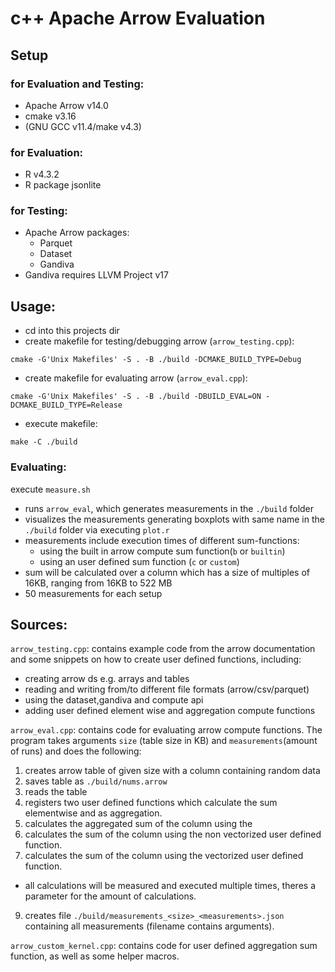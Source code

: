 
# c++ Apache Arrow Evaluation
## Setup
### for Evaluation and Testing:
* Apache Arrow v14.0
* cmake v3.16 
* (GNU GCC v11.4/make v4.3)
### for Evaluation:
* R v4.3.2
* R package jsonlite
### for Testing:
* Apache Arrow packages:
    * Parquet
    * Dataset
    * Gandiva
* Gandiva requires LLVM Project v17
## Usage:
* cd into this projects dir
* create makefile for testing/debugging arrow (`arrow_testing.cpp`):
```
cmake -G'Unix Makefiles' -S . -B ./build -DCMAKE_BUILD_TYPE=Debug
```
* create makefile for evaluating arrow (`arrow_eval.cpp`):
```
cmake -G'Unix Makefiles' -S . -B ./build -DBUILD_EVAL=ON -DCMAKE_BUILD_TYPE=Release
```
* execute makefile:
```
make -C ./build
```
### Evaluating:
execute `measure.sh`
* runs `arrow_eval`, which generates measurements in the `./build` folder
* visualizes the measurements generating boxplots with same name in the `./build` folder via executing `plot.r`
* measurements include execution times of different sum-functions:
    * using the built in arrow compute sum function(`b` or `builtin`)
    * using an user defined sum function (`c` or `custom`)
* sum will be calculated over a column which has a size of multiples of 16KB, ranging from 16KB to 522 MB
* 50 measurements for each setup 
## Sources:
`arrow_testing.cpp`: contains example code from the arrow documentation and some snippets on how to create user defined functions, including:
* creating arrow ds e.g. arrays and tables
* reading and writing from/to different file formats (arrow/csv/parquet)
* using the dataset,gandiva and compute api
* adding user defined element wise and aggregation compute functions

`arrow_eval.cpp`: contains code for evaluating arrow compute functions. The program takes arguments `size` (table size in KB) and `measurements`(amount of runs) and does the following:
1. creates arrow table of given size with a column containing random data
2. saves table as `./build/nums.arrow`
3. reads the table
4. registers two user defined functions which calculate the sum elementwise and as aggregation.
5. calculates the aggregated sum of the column using the 
6. calculates the sum of the column using the non vectorized user defined function.
7. calculates the sum of the column using the vectorized user defined function.
* all calculations will be measured and executed multiple times, theres a parameter for the amount of calculations.
9. creates file `./build/measurements_<size>_<measurements>.json` containing all measurements (filename contains arguments).

`arrow_custom_kernel.cpp`: contains code for user defined aggregation sum function, as well as some helper macros.




